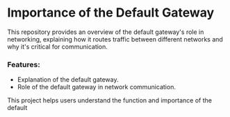 # Importance of the Default Gateway

This repository provides an overview of the default gateway's role in networking, explaining how it routes traffic between different networks and why it's critical for communication.

### Features:
- Explanation of the default gateway.
- Role of the default gateway in network communication.

This project helps users understand the function and importance of the default

